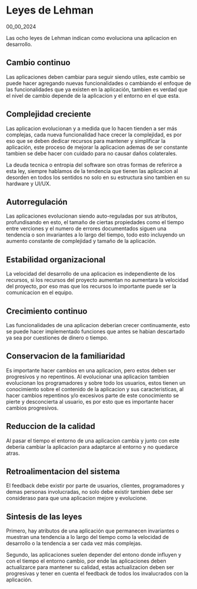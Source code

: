 # Leyes de Lehman
00_00_2024

Las ocho leyes de Lehman indican como evoluciona una aplicacion en desarrollo.

## Cambio continuo

Las aplicaciones deben cambiar para seguir siendo utiles, este cambio se puede hacer agregando nuevas funcionalidades o cambiando el enfoque de las funcionalidades que ya existen en la aplicación, tambien es verdad que el nivel de cambio depende de la aplicacion y el entorno en el que esta.

## Complejidad creciente

Las aplicacion evolucionan y a medida que lo hacen tienden a ser más complejas, cada nueva funcionalidad hace crecer la complejidad, es por eso que se deben dedicar recursos para mantener y simplificar la aplicación, este proceso de mejorar la aplicacion ademas de ser constante tambien se debe hacer con cuidado para no causar daños colaterales.

La deuda tecnica o entropia del software son otras formas de referirce a esta ley, siempre hablamos de la tendencia que tienen las aplicacion al desorden en todos los sentidos no solo en su estructura sino tambien en su hardware y UI/UX.

## Autorregulación

Las aplicaciones evolucionan siendo auto-reguladas por sus atributos, profundisando en esto, el tamaño de ciertas propiedades como el tiempo entre verciones y el numero de errores documentados siguen una tendencia o son invariantes a lo largo del tiempo, todo esto incluyendo un aumento constante de complejidad y tamaño de la aplicación.

## Estabilidad organizacional

La velocidad del desarrollo de una aplicacion es independiente de los recursos, si los recursos del proyecto aumentan no aumentara la velocidad del proyecto, por eso mas que los recursos lo importante puede ser la comunicacion en el equipo.


## Crecimiento continuo

Las funcionalidades de una aplicacion deberian crecer continuamente, esto se puede hacer implementado funciones que antes se habian descartado ya sea por cuestiones de dinero o tiempo.

## Conservacion de la familiaridad

Es importante hacer cambios en una aplicacion, pero estos deben ser progresivos y no repentinos. Al evolucionar una aplicacion tambien evolucionan los programadores y sobre todo los usuarios, estos tienen un conocimiento sobre el contenido de la aplicacion y sus caracteristicas, al hacer cambios repentinos y/o excesivos parte de este conocimiento se pierte y desconcierta al usuario, es por esto que es importante hacer cambios progresivos.

## Reduccion de la calidad

Al pasar el tiempo el entorno de una aplicacion cambia y junto con este deberia cambiar la aplicacion para adaptarce al entorno y no quedarce atras.

## Retroalimentacion del sistema

El feedback debe existir por parte de usuarios, clientes, programadores y demas personas involucradas, no solo debe existir tambien debe ser consideraso para que una aplicacion mejore y evolucione.

## Sintesis de las leyes

Primero, hay atributos de una aplicación que permanecen invariantes o muestran una tendencia a lo largo del tiempo como la velocidad de desarrollo o la tendencia a ser cada vez más complejas. 

Segundo, las aplicaciones suelen depender del entono donde influyen y con el tiempo el entorno cambio, por ende las aplicaciones deben actualizarce para mantener su calidad, estas actualizacion deben ser progresivas y tener en cuenta el feedback de todos los invalucrados con la aplicación.